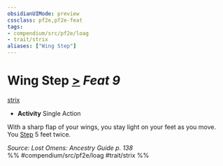 ```yaml
---
obsidianUIMode: preview
cssclass: pf2e,pf2e-feat
tags:
- compendium/src/pf2e/loag
- trait/strix
aliases: ["Wing Step"]
---
```

# Wing Step  [>](/rules/core-rulebook/chapter-9-playing-the-game.md#Actions "Single Action") *Feat 9*  
[strix](/rules/traits/strix-loag.md)  

- **Activity** Single Action

With a sharp flap of your wings, you stay light on your feet as you move. You [Step](/rules/actions/step.md) 5 feet twice.

*Source: Lost Omens: Ancestry Guide p. 138*  
%% #compendium/src/pf2e/loag #trait/strix %%